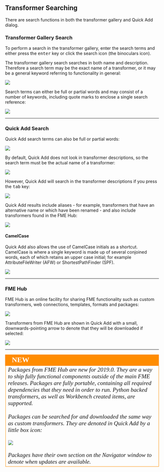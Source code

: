 ## Transformer Searching ##
There are search functions in both the transformer gallery and Quick Add dialog.

### Transformer Gallery Search

To perform a search in the transformer gallery, enter the search terms and either press the <kbd>enter</kbd> key or click the search icon (the binoculars icon).

The transformer gallery search searches in both name and description. Therefore a search term may be the exact name of a transformer, or it may be a general keyword referring to functionality in general:

![](./Images/Img4.004.TransformerGallerySearch.png)

Search terms can either be full or partial words and may consist of a number of keywords, including quote marks to enclose a single search reference:

![](./Images/Img4.005.GalleryQuotedSearch.png)

---

### Quick Add Search ###

Quick Add search terms can also be full or partial words:

![](./Images/Img4.006.QuickAddPartName.png)

By default, Quick Add does not look in transformer descriptions, so the search term must be the actual name of a transformer:

![](./Images/Img4.007.QuickAddNameOnly.png)

However, Quick Add will search in the transformer descriptions if you press the <kbd>tab</kbd> key:

![](./Images/Img4.008.QuickAddKeywordSearch.png)

Quick Add results include aliases - for example, transformers that have an alternative name or which have been renamed - and also include transformers found in the FME Hub:

![](./Images/Img4.009.QuickAddAliasResult.png)


#### CamelCase ####
Quick Add also allows the use of CamelCase initials as a shortcut. CamelCase is where a single keyword is made up of several conjoined words, each of which retains an upper case initial; for example AttributeFileWriter (AFW) or ShortestPathFinder (SPF).

![](./Images/Img4.011.QuickAddCamelCase.png)

---

### FME Hub ###

FME Hub is an online facility for sharing FME functionality such as custom transformers, web connections, templates, formats and packages:

![](./Images/Img4.010.FMEHubWebsite.png)

Transformers from FME Hub are shown in Quick Add with a small, downwards-pointing arrow to denote that they will be downloaded if selected:

![](./Images/Img4.500.TransformerFromHub.png)

---

<!--New Section-->

<table style="border-spacing: 0px">
<tr>
<td style="vertical-align:middle;background-color:darkorange;border: 2px solid darkorange">
<i class="fa fa-bolt fa-lg fa-pull-left fa-fw" style="color:white;padding-right: 12px;vertical-align:text-top"></i>
<span style="color:white;font-size:x-large;font-weight: bold;font-family:serif">NEW</span>
</td>
</tr>

<tr>
<td style="border: 1px solid darkorange">
<span style="font-family:serif; font-style:italic; font-size:larger">
Packages from FME Hub are new for 2019.0. They are a way to ship fully functional components outside of the main FME releases. Packages are fully portable, containing all required dependencies that they need in order to run. Python backed transformers, as well as Workbench created items, are supported.
<br><br>Packages can be searched for and downloaded the same way as custom transformers. They are denoted in Quick Add by a little box icon:
<br><br><img src="./Images/Img4.501.PackageIcon.png">
<br><br>Packages have their own section on the Navigator window to denote when updates are available.
</span>
</td>
</tr>
</table>
